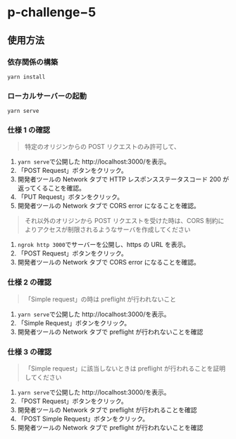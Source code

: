# p-challenge−5

## 使用方法

### 依存関係の構築

```yarn
yarn install
```

### ローカルサーバーの起動

```yarn
yarn serve
```

### 仕様 1 の確認

> 特定のオリジンからの POST リクエストのみ許可して、

1. `yarn serve`で公開した http://localhost:3000/を表示。
2. 「POST Request」ボタンをクリック。
3. 開発者ツールの Network タブで HTTP レスポンスステータスコード 200 が返ってくることを確認。
4. 「PUT Request」ボタンをクリック。
5. 開発者ツールの Network タブで CORS error になることを確認。

> それ以外のオリジンから POST リクエストを受けた時は、CORS 制約によりアクセスが制限されるようなサーバを作成してください

1. `ngrok http 3000`でサーバーを公開し、https の URL を表示。
2. 「POST Request」ボタンをクリック。
3. 開発者ツールの Network タブで CORS error になることを確認。

### 仕様 2 の確認

> 「Simple request」の時は preflight が行われないこと

1. `yarn serve`で公開した http://localhost:3000/を表示。
2. 「Simple Request」ボタンをクリック。
3. 開発者ツールの Network タブで preflight が行われないことを確認

### 仕様 3 の確認

> 「Simple request」に該当しないときは preflight が行われることを証明してください

1. `yarn serve`で公開した http://localhost:3000/を表示。
2. 「POST Request」ボタンをクリック。
3. 開発者ツールの Network タブで preflight が行われることを確認
4. 「POST Simple Request」ボタンをクリック。
5. 開発者ツールの Network タブで preflight が行われないことを確認
